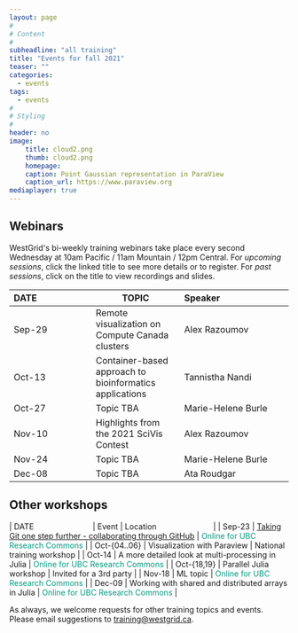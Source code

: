 ```yaml
---
layout: page
#
# Content
#
subheadline: "all training"
title: "Events for fall 2021"
teaser: ""
categories:
  - events
tags:
  - events
#
# Styling
#
header: no
image:
    title: cloud2.png
    thumb: cloud2.png
    homepage:
    caption: Point Gaussian representation in ParaView
    caption_url: https://www.paraview.org
mediaplayer: true
---
```


## Webinars

WestGrid's bi-weekly training webinars take place every second Wednesday at 10am Pacific / 11am Mountain / 12pm
Central. For *upcoming sessions*, click the linked title to see more details or to register. For *past sessions*, click
on the title to view recordings and slides.

| DATE&nbsp;&nbsp;&nbsp;&nbsp;&nbsp;&nbsp;&nbsp;&nbsp;&nbsp;&nbsp;&nbsp;&nbsp;&nbsp;&nbsp;&nbsp;&nbsp;&nbsp;&nbsp;&nbsp;&nbsp;&nbsp; | TOPIC | Speaker&nbsp;&nbsp;&nbsp;&nbsp;&nbsp;&nbsp;&nbsp;&nbsp;&nbsp;&nbsp;&nbsp;&nbsp;&nbsp;&nbsp;&nbsp;&nbsp;&nbsp;&nbsp;&nbsp;&nbsp;&nbsp;&nbsp;&nbsp;&nbsp;&nbsp;&nbsp;&nbsp; |
| ------------- | --------------- | ----------------- |
| Sep-29 | Remote visualization on Compute Canada clusters | Alex Razoumov |
| Oct-13 | Container-based approach to bioinformatics applications | Tannistha Nandi |
| Oct-27 | Topic TBA | Marie-Helene Burle |
| Nov-10 | Highlights from the 2021 SciVis Contest | Alex Razoumov |
| Nov-24 | Topic TBA | Marie-Helene Burle |
| Dec-08 | Topic TBA | Ata Roudgar | <!-- either HubZero or Databases on Cedar/Graham -->

<!-- Nov-13[^1] -->
<!-- [^1]: Note the different day of the week (Friday). -->

## Other workshops

| DATE&nbsp;&nbsp;&nbsp;&nbsp;&nbsp;&nbsp;&nbsp;&nbsp;&nbsp;&nbsp;&nbsp;&nbsp;&nbsp;&nbsp;&nbsp;&nbsp;&nbsp;&nbsp;&nbsp;&nbsp;&nbsp;&nbsp;&nbsp;&nbsp;&nbsp;&nbsp; | Event | Location&nbsp;&nbsp;&nbsp;&nbsp;&nbsp;&nbsp;&nbsp;&nbsp;&nbsp;&nbsp;&nbsp;&nbsp;&nbsp;&nbsp;&nbsp;&nbsp;&nbsp;&nbsp;&nbsp;&nbsp;&nbsp;&nbsp;&nbsp;&nbsp;&nbsp; |
| Sep-23 | [Taking Git one step further - collaborating through GitHub](https://libcal.library.ubc.ca/event/3629630) | <span style="color:#049A80">Online for UBC Research Commons</span> |
| Oct-{04..06} | Visualization with Paraview | National training workshop |
| Oct-14 | A more detailed look at multi-processing in Julia | <span style="color:#049A80">Online for UBC Research Commons</span> |
| Oct-{18,19} | Parallel Julia workshop | Invited for a 3rd party |
| Nov-18 | ML topic | <span style="color:#049A80">Online for UBC Research Commons</span> |
| Dec-09 | Working with shared and distributed arrays in Julia | <span style="color:#049A80">Online for UBC Research Commons</span> |

As always, we welcome requests for other training topics and events. Please email suggestions to training@westgrid.ca.
